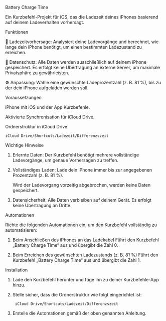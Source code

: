 Battery Charge Time

Ein Kurzbefehl-Projekt für iOS, das die Ladezeit deines iPhones basierend auf deinem Ladeverhalten vorhersagt.


Funktionen

🔋 Ladezeitvorhersage: Analysiert deine Ladevorgänge und berechnet, wie lange dein iPhone benötigt, um einen bestimmten Ladezustand zu erreichen.

🔐 Datenschutz: Alle Daten werden ausschließlich auf deinem iPhone gespeichert. Es erfolgt keine Übertragung an externe Server, um maximale Privatsphäre zu gewährleisten.

⚙️ Anpassung: Wähle eine gewünschte Ladeprozentzahl (z. B. 81 %), bis zu der dein iPhone aufgeladen werden soll.

Voraussetzungen

iPhone mit iOS und der App Kurzbefehle.

Aktivierte Synchronisation für iCloud Drive.

Ordnerstruktur in iCloud Drive:

    iCloud Drive/Shortcuts/Ladezeit/Differenzszeit

Wichtige Hinweise

1. Erlernte Daten: Der Kurzbefehl benötigt mehrere vollständige Ladevorgänge, um genaue Vorhersagen zu treffen.

2. Vollständiges Laden: Lade dein iPhone immer bis zur angegebenen Prozentzahl (z. B. 81 %).

      Wird der Ladevorgang vorzeitig abgebrochen, werden keine Daten gespeichert.

3. Datensicherheit: Alle Daten verbleiben auf deinem Gerät. Es erfolgt keine Übertragung an Dritte.

Automationen

Richte die folgenden Automationen ein, um den Kurzbefehl vollständig zu automatisieren:

1. Beim Anschließen des iPhones an das Ladekabel
Führt den Kurzbefehl „Battery Charge Time“ aus und übergibt die Zahl 0.

2. Beim Erreichen des gewünschten Ladezustands (z. B. 81 %)
Führt den Kurzbefehl „Battery Charge Time“ aus und übergibt die Zahl 1.

Installation

1. Lade den Kurzbefehl herunter und füge ihn zu deiner Kurzbefehle-App hinzu.

2. Stelle sicher, dass die Ordnerstruktur wie folgt eingerichtet ist:

        iCloud Drive/Shortcuts/Ladezeit/Differenzszeit

3. Erstelle die Automationen gemäß der oben genannten Anleitung.

